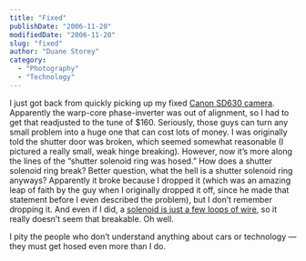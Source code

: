 ```yaml
---
title: "Fixed"
publishDate: "2006-11-20"
modifiedDate: "2006-11-20"
slug: "fixed"
author: "Duane Storey"
category:
  - "Photography"
  - "Technology"
---
```


I just got back from quickly picking up my fixed [Canon SD630 camera](http://www.photoxels.com/canon-sd630.html). Apparently the warp-core phase-inverter was out of alignment, so I had to get that readjusted to the tune of $160. Seriously, those guys can turn any small problem into a huge one that can cost lots of money. I was originally told the shutter door was broken, which seemed somewhat reasonable (I pictured a really small, weak hinge breaking). However, now it’s more along the lines of the “shutter solenoid ring was hosed.” How does a shutter solenoid ring break? Better question, what the hell is a shutter solenoid ring anyways? Apparently it broke because I dropped it (which was an amazing leap of faith by the guy when I originally dropped it off, since he made that statement before I even described the problem), but I don’t remember dropping it. And even if I did, a [solenoid is just a few loops of wire](http://en.wikipedia.org/wiki/Solenoid), so it really doesn’t seem that breakable. Oh well.

I pity the people who don’t understand anything about cars or technology — they must get hosed even more than I do.